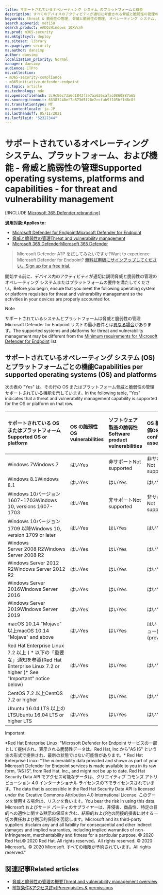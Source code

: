 ```yaml
---
title: サポートされているオペレーティング システム のプラットフォームと機能
description: すべてのデバイスのアクティビティが適切に考慮される脅威と脆弱性の管理のオペレーティング システムまたはプラットフォームの要件を満たしてください。
keywords: threat & 脆弱性の管理, 脅威と脆弱性の管理, オペレーティング システム, プラットフォーム要件, 前提条件, Microsoft Defender for Endpoint-tvm サポート os, Microsoft Defender for Endpoint-tvm, サポートされるオペレーティング システム, サポートされるプラットフォーム, Linux サポート, mac サポート
search.appverid: met150
search.product: eADQiWindows 10XVcnh
ms.prod: m365-security
ms.mktglfcycl: deploy
ms.sitesec: library
ms.pagetype: security
ms.author: dansimp
author: dansimp
localization_priority: Normal
manager: dansimp
audience: ITPro
ms.collection:
- m365-security-compliance
- m365initiative-defender-endpoint
ms.topic: article
ms.technology: mde
ms.openlocfilehash: 3c9c96c73a6d1843f2e7aa626cafac0860887a65
ms.sourcegitcommit: 68383240ef7a673d5f28e2ecfab9f105bf1d8c8f
ms.translationtype: MT
ms.contentlocale: ja-JP
ms.lasthandoff: 05/11/2021
ms.locfileid: "52327344"
---
```

# <a name="supported-operating-systems-platforms-and-capabilities---for-threat-and-vulnerability-management"></a><span data-ttu-id="0b1d6-104">サポートされているオペレーティング システム、プラットフォーム、および機能 - 脅威と脆弱性の管理</span><span class="sxs-lookup"><span data-stu-id="0b1d6-104">Supported operating systems, platforms and capabilities - for threat and vulnerability management</span></span>

[!INCLUDE [Microsoft 365 Defender rebranding](../../includes/microsoft-defender.md)]

<span data-ttu-id="0b1d6-105">**適用対象:**</span><span class="sxs-lookup"><span data-stu-id="0b1d6-105">**Applies to:**</span></span>

- [<span data-ttu-id="0b1d6-106">Microsoft Defender for Endpoint</span><span class="sxs-lookup"><span data-stu-id="0b1d6-106">Microsoft Defender for Endpoint</span></span>](https://go.microsoft.com/fwlink/?linkid=2154037)
- [<span data-ttu-id="0b1d6-107">脅威と脆弱性の管理</span><span class="sxs-lookup"><span data-stu-id="0b1d6-107">Threat and vulnerability management</span></span>](next-gen-threat-and-vuln-mgt.md)
- [<span data-ttu-id="0b1d6-108">Microsoft 365 Defender</span><span class="sxs-lookup"><span data-stu-id="0b1d6-108">Microsoft 365 Defender</span></span>](https://go.microsoft.com/fwlink/?linkid=2118804)

><span data-ttu-id="0b1d6-109">Microsoft Defender ATP を試してみたいですか?</span><span class="sxs-lookup"><span data-stu-id="0b1d6-109">Want to experience Microsoft Defender for Endpoint?</span></span> [<span data-ttu-id="0b1d6-110">無料試用版にサインアップしてください。</span><span class="sxs-lookup"><span data-stu-id="0b1d6-110">Sign up for a free trial.</span></span>](https://www.microsoft.com/microsoft-365/windows/microsoft-defender-atp?ocid=docs-wdatp-portaloverview-abovefoldlink)

<span data-ttu-id="0b1d6-111">開始する前に、デバイス内のアクティビティが適切に説明脅威と脆弱性の管理のオペレーティング システムまたはプラットフォームの要件を満たしてください。</span><span class="sxs-lookup"><span data-stu-id="0b1d6-111">Before you begin, ensure that you meet the following operating system or platform requisites for threat and vulnerability management so the activities in your devices are properly accounted for.</span></span>

>[!NOTE]
><span data-ttu-id="0b1d6-112">サポートされているシステムとプラットフォームは脅威と脆弱性の管理 Microsoft Defender for Endpoint リストの最小要件とは[異なる場合](minimum-requirements.md)があります。</span><span class="sxs-lookup"><span data-stu-id="0b1d6-112">The supported systems and platforms for threat and vulnerability management may be different from the [Minimum requirements for Microsoft Defender for Endpoint](minimum-requirements.md) list.</span></span>

## <a name="capabilities-per-supported-operating-systems-os-and-platforms"></a><span data-ttu-id="0b1d6-113">サポートされているオペレーティング システム (OS) とプラットフォームごとの機能</span><span class="sxs-lookup"><span data-stu-id="0b1d6-113">Capabilities per supported operating systems (OS) and platforms</span></span>

<span data-ttu-id="0b1d6-114">次の表の "Yes" は、その行の OS またはプラットフォーム脅威と脆弱性の管理サポートされている機能を示しています。</span><span class="sxs-lookup"><span data-stu-id="0b1d6-114">In the following table, "Yes" indicates that a threat and vulnerability management capability is supported for the OS or platform on that row.</span></span>

<span data-ttu-id="0b1d6-115">サポートされている OS またはプラットフォーム</span><span class="sxs-lookup"><span data-stu-id="0b1d6-115">Supported OS or platform</span></span> | <span data-ttu-id="0b1d6-116">OS の脆弱性</span><span class="sxs-lookup"><span data-stu-id="0b1d6-116">OS vulnerabilities</span></span> | <span data-ttu-id="0b1d6-117">ソフトウェア製品の脆弱性</span><span class="sxs-lookup"><span data-stu-id="0b1d6-117">Software product vulnerabilities</span></span> | <span data-ttu-id="0b1d6-118">OS 構成の評価</span><span class="sxs-lookup"><span data-stu-id="0b1d6-118">OS configuration assessment</span></span> | <span data-ttu-id="0b1d6-119">セキュリティ制御の構成評価</span><span class="sxs-lookup"><span data-stu-id="0b1d6-119">Security controls configuration assessment</span></span> | <span data-ttu-id="0b1d6-120">ソフトウェア製品構成の評価</span><span class="sxs-lookup"><span data-stu-id="0b1d6-120">Software product configuration assessment</span></span>
:---|:---|:---|:---|:---|:---
<span data-ttu-id="0b1d6-121">Windows 7</span><span class="sxs-lookup"><span data-stu-id="0b1d6-121">Windows 7</span></span> | <span data-ttu-id="0b1d6-122">はい</span><span class="sxs-lookup"><span data-stu-id="0b1d6-122">Yes</span></span> | <span data-ttu-id="0b1d6-123">非サポート</span><span class="sxs-lookup"><span data-stu-id="0b1d6-123">Not supported</span></span> | <span data-ttu-id="0b1d6-124">非サポート</span><span class="sxs-lookup"><span data-stu-id="0b1d6-124">Not supported</span></span> | <span data-ttu-id="0b1d6-125">非サポート</span><span class="sxs-lookup"><span data-stu-id="0b1d6-125">Not supported</span></span> | <span data-ttu-id="0b1d6-126">非サポート</span><span class="sxs-lookup"><span data-stu-id="0b1d6-126">Not supported</span></span>
<span data-ttu-id="0b1d6-127">Windows 8.1</span><span class="sxs-lookup"><span data-stu-id="0b1d6-127">Windows 8.1</span></span> | <span data-ttu-id="0b1d6-128">はい</span><span class="sxs-lookup"><span data-stu-id="0b1d6-128">Yes</span></span> | <span data-ttu-id="0b1d6-129">はい</span><span class="sxs-lookup"><span data-stu-id="0b1d6-129">Yes</span></span> | <span data-ttu-id="0b1d6-130">はい</span><span class="sxs-lookup"><span data-stu-id="0b1d6-130">Yes</span></span> | <span data-ttu-id="0b1d6-131">はい</span><span class="sxs-lookup"><span data-stu-id="0b1d6-131">Yes</span></span>| <span data-ttu-id="0b1d6-132">はい</span><span class="sxs-lookup"><span data-stu-id="0b1d6-132">Yes</span></span>
<span data-ttu-id="0b1d6-133">Windows 10バージョン 1607-1703</span><span class="sxs-lookup"><span data-stu-id="0b1d6-133">Windows 10, versions 1607-1703</span></span> | <span data-ttu-id="0b1d6-134">はい</span><span class="sxs-lookup"><span data-stu-id="0b1d6-134">Yes</span></span>  | <span data-ttu-id="0b1d6-135">非サポート</span><span class="sxs-lookup"><span data-stu-id="0b1d6-135">Not supported</span></span> | <span data-ttu-id="0b1d6-136">非サポート</span><span class="sxs-lookup"><span data-stu-id="0b1d6-136">Not supported</span></span> | <span data-ttu-id="0b1d6-137">非サポート</span><span class="sxs-lookup"><span data-stu-id="0b1d6-137">Not supported</span></span> | <span data-ttu-id="0b1d6-138">非サポート</span><span class="sxs-lookup"><span data-stu-id="0b1d6-138">Not supported</span></span>
<span data-ttu-id="0b1d6-139">Windows 10バージョン 1709 以降</span><span class="sxs-lookup"><span data-stu-id="0b1d6-139">Windows 10, version 1709 or later</span></span> | <span data-ttu-id="0b1d6-140">はい</span><span class="sxs-lookup"><span data-stu-id="0b1d6-140">Yes</span></span> | <span data-ttu-id="0b1d6-141">はい</span><span class="sxs-lookup"><span data-stu-id="0b1d6-141">Yes</span></span> | <span data-ttu-id="0b1d6-142">はい</span><span class="sxs-lookup"><span data-stu-id="0b1d6-142">Yes</span></span> | <span data-ttu-id="0b1d6-143">はい</span><span class="sxs-lookup"><span data-stu-id="0b1d6-143">Yes</span></span> | <span data-ttu-id="0b1d6-144">はい</span><span class="sxs-lookup"><span data-stu-id="0b1d6-144">Yes</span></span>
<span data-ttu-id="0b1d6-145">Windows Server 2008 R2</span><span class="sxs-lookup"><span data-stu-id="0b1d6-145">Windows Server 2008 R2</span></span> | <span data-ttu-id="0b1d6-146">はい</span><span class="sxs-lookup"><span data-stu-id="0b1d6-146">Yes</span></span> | <span data-ttu-id="0b1d6-147">はい</span><span class="sxs-lookup"><span data-stu-id="0b1d6-147">Yes</span></span> | <span data-ttu-id="0b1d6-148">はい</span><span class="sxs-lookup"><span data-stu-id="0b1d6-148">Yes</span></span> | <span data-ttu-id="0b1d6-149">はい</span><span class="sxs-lookup"><span data-stu-id="0b1d6-149">Yes</span></span> | <span data-ttu-id="0b1d6-150">はい</span><span class="sxs-lookup"><span data-stu-id="0b1d6-150">Yes</span></span>
<span data-ttu-id="0b1d6-151">Windows Server 2012 R2</span><span class="sxs-lookup"><span data-stu-id="0b1d6-151">Windows Server 2012 R2</span></span> | <span data-ttu-id="0b1d6-152">はい</span><span class="sxs-lookup"><span data-stu-id="0b1d6-152">Yes</span></span> | <span data-ttu-id="0b1d6-153">はい</span><span class="sxs-lookup"><span data-stu-id="0b1d6-153">Yes</span></span> | <span data-ttu-id="0b1d6-154">はい</span><span class="sxs-lookup"><span data-stu-id="0b1d6-154">Yes</span></span> | <span data-ttu-id="0b1d6-155">はい</span><span class="sxs-lookup"><span data-stu-id="0b1d6-155">Yes</span></span> | <span data-ttu-id="0b1d6-156">はい</span><span class="sxs-lookup"><span data-stu-id="0b1d6-156">Yes</span></span>
<span data-ttu-id="0b1d6-157">Windows Server 2016</span><span class="sxs-lookup"><span data-stu-id="0b1d6-157">Windows Server 2016</span></span> | <span data-ttu-id="0b1d6-158">はい</span><span class="sxs-lookup"><span data-stu-id="0b1d6-158">Yes</span></span> | <span data-ttu-id="0b1d6-159">はい</span><span class="sxs-lookup"><span data-stu-id="0b1d6-159">Yes</span></span> | <span data-ttu-id="0b1d6-160">はい</span><span class="sxs-lookup"><span data-stu-id="0b1d6-160">Yes</span></span> | <span data-ttu-id="0b1d6-161">はい</span><span class="sxs-lookup"><span data-stu-id="0b1d6-161">Yes</span></span> | <span data-ttu-id="0b1d6-162">はい</span><span class="sxs-lookup"><span data-stu-id="0b1d6-162">Yes</span></span>
<span data-ttu-id="0b1d6-163">Windows Server 2019</span><span class="sxs-lookup"><span data-stu-id="0b1d6-163">Windows Server 2019</span></span> | <span data-ttu-id="0b1d6-164">はい</span><span class="sxs-lookup"><span data-stu-id="0b1d6-164">Yes</span></span> | <span data-ttu-id="0b1d6-165">はい</span><span class="sxs-lookup"><span data-stu-id="0b1d6-165">Yes</span></span> | <span data-ttu-id="0b1d6-166">はい</span><span class="sxs-lookup"><span data-stu-id="0b1d6-166">Yes</span></span> | <span data-ttu-id="0b1d6-167">はい</span><span class="sxs-lookup"><span data-stu-id="0b1d6-167">Yes</span></span> | <span data-ttu-id="0b1d6-168">はい</span><span class="sxs-lookup"><span data-stu-id="0b1d6-168">Yes</span></span>
<span data-ttu-id="0b1d6-169">macOS 10.14 "Mojave" 以上</span><span class="sxs-lookup"><span data-stu-id="0b1d6-169">macOS 10.14 "Mojave" and above</span></span> | <span data-ttu-id="0b1d6-170">はい</span><span class="sxs-lookup"><span data-stu-id="0b1d6-170">Yes</span></span> | <span data-ttu-id="0b1d6-171">はい</span><span class="sxs-lookup"><span data-stu-id="0b1d6-171">Yes</span></span> | <span data-ttu-id="0b1d6-172">はい \( プレビュー\)</span><span class="sxs-lookup"><span data-stu-id="0b1d6-172">Yes \(preview\)</span></span> | <span data-ttu-id="0b1d6-173">はい \( プレビュー\)</span><span class="sxs-lookup"><span data-stu-id="0b1d6-173">Yes \(preview\)</span></span> | <span data-ttu-id="0b1d6-174">はい \( プレビュー\)</span><span class="sxs-lookup"><span data-stu-id="0b1d6-174">Yes \(preview\)</span></span>
<span data-ttu-id="0b1d6-175">Red Hat Enterprise Linux 7.2 以上 ( \* 以下の「重要な」通知を参照)</span><span class="sxs-lookup"><span data-stu-id="0b1d6-175">Red Hat Enterprise Linux 7.2 or higher (\* See "Important" notice below)</span></span> | <span data-ttu-id="0b1d6-176">はい</span><span class="sxs-lookup"><span data-stu-id="0b1d6-176">Yes</span></span> | <span data-ttu-id="0b1d6-177">はい</span><span class="sxs-lookup"><span data-stu-id="0b1d6-177">Yes</span></span> | <span data-ttu-id="0b1d6-178">はい</span><span class="sxs-lookup"><span data-stu-id="0b1d6-178">Yes</span></span> | <span data-ttu-id="0b1d6-179">はい</span><span class="sxs-lookup"><span data-stu-id="0b1d6-179">Yes</span></span> | <span data-ttu-id="0b1d6-180">はい</span><span class="sxs-lookup"><span data-stu-id="0b1d6-180">Yes</span></span>
<span data-ttu-id="0b1d6-181">CentOS 7.2 以上</span><span class="sxs-lookup"><span data-stu-id="0b1d6-181">CentOS 7.2 or higher</span></span> | <span data-ttu-id="0b1d6-182">はい</span><span class="sxs-lookup"><span data-stu-id="0b1d6-182">Yes</span></span> | <span data-ttu-id="0b1d6-183">はい</span><span class="sxs-lookup"><span data-stu-id="0b1d6-183">Yes</span></span> | <span data-ttu-id="0b1d6-184">はい</span><span class="sxs-lookup"><span data-stu-id="0b1d6-184">Yes</span></span> | <span data-ttu-id="0b1d6-185">はい</span><span class="sxs-lookup"><span data-stu-id="0b1d6-185">Yes</span></span> | <span data-ttu-id="0b1d6-186">はい</span><span class="sxs-lookup"><span data-stu-id="0b1d6-186">Yes</span></span>
<span data-ttu-id="0b1d6-187">Ubuntu 16.04 LTS 以上の LTS</span><span class="sxs-lookup"><span data-stu-id="0b1d6-187">Ubuntu 16.04 LTS or higher LTS</span></span> | <span data-ttu-id="0b1d6-188">はい</span><span class="sxs-lookup"><span data-stu-id="0b1d6-188">Yes</span></span> | <span data-ttu-id="0b1d6-189">はい</span><span class="sxs-lookup"><span data-stu-id="0b1d6-189">Yes</span></span> | <span data-ttu-id="0b1d6-190">はい</span><span class="sxs-lookup"><span data-stu-id="0b1d6-190">Yes</span></span> | <span data-ttu-id="0b1d6-191">はい</span><span class="sxs-lookup"><span data-stu-id="0b1d6-191">Yes</span></span> | <span data-ttu-id="0b1d6-192">はい</span><span class="sxs-lookup"><span data-stu-id="0b1d6-192">Yes</span></span>

>[!IMPORTANT]
> <span data-ttu-id="0b1d6-193">\*Red Hat Enterprise Linux: "Microsoft Defender for Endpoint サービスの一部として提供され、表示される脆弱性データは、Red Hat, Inc.から"AS IS" という生の形式で提供され、最新の状態ではない可能性があります。</span><span class="sxs-lookup"><span data-stu-id="0b1d6-193">\* Red Hat Enterprise Linux: “The vulnerability data provided and shown as part of your Microsoft Defender for Endpoint services is made available to you in its raw form, “AS IS”, from Red Hat, Inc., and might not be up to date.</span></span> <span data-ttu-id="0b1d6-194">Red Hat Security Data API でアクセス可能なデータは、クリエイティブ コモンズ アトリビューション 4.0 インターナショナル ライセンスの下でライセンスされています。</span><span class="sxs-lookup"><span data-stu-id="0b1d6-194">The data that is accessible in the Red Hat Security Data API is licensed under the Creative Commons Attribution 4.0 International License.</span></span> <span data-ttu-id="0b1d6-195">このデータを使用する場合は、リスクを負います。</span><span class="sxs-lookup"><span data-stu-id="0b1d6-195">You bear the risk in using this data.</span></span> <span data-ttu-id="0b1d6-196">Microsoft およびサード パーティのサプライヤーは、非侵害、商品性、特定の目的への適性に関する黙示の保証を含む、結果的および他の間接的損害に対する一切の責任および黙示的保証を否認します。</span><span class="sxs-lookup"><span data-stu-id="0b1d6-196">Microsoft and its third-party suppliers disclaim any and all liability for consequential and other indirect damages and implied warranties, including implied warranties of non-infringement, merchantability and fitness for a particular purpose.</span></span> <span data-ttu-id="0b1d6-197">© 2020 Red Hat.</span><span class="sxs-lookup"><span data-stu-id="0b1d6-197">© 2020 Red Hat.</span></span> <span data-ttu-id="0b1d6-198">All rights reserved。</span><span class="sxs-lookup"><span data-stu-id="0b1d6-198">All rights reserved.</span></span> <span data-ttu-id="0b1d6-199">© 2020 Microsoft。</span><span class="sxs-lookup"><span data-stu-id="0b1d6-199">© 2020 Microsoft.</span></span> <span data-ttu-id="0b1d6-200">すべての権限が予約されています。</span><span class="sxs-lookup"><span data-stu-id="0b1d6-200">All rights reserved.”</span></span>

## <a name="related-articles"></a><span data-ttu-id="0b1d6-201">関連記事</span><span class="sxs-lookup"><span data-stu-id="0b1d6-201">Related articles</span></span>

- [<span data-ttu-id="0b1d6-202">脅威と脆弱性の管理の概要</span><span class="sxs-lookup"><span data-stu-id="0b1d6-202">Threat and vulnerability management overview</span></span>](next-gen-threat-and-vuln-mgt.md)
- [<span data-ttu-id="0b1d6-203">前提条件&アクセス許可</span><span class="sxs-lookup"><span data-stu-id="0b1d6-203">Prerequisites & permissions</span></span>](tvm-prerequisites.md)
